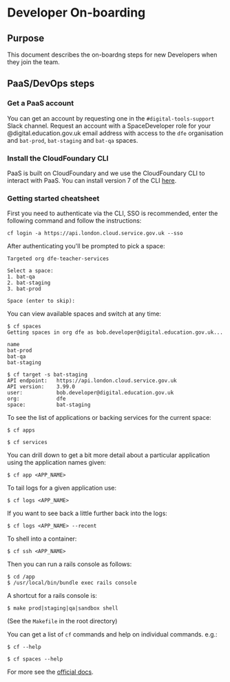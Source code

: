 # Developer On-boarding

## Purpose

This document describes the on-boardng steps for new Developers when they join the team.

## PaaS/DevOps steps

### Get a PaaS account
You can get an account by requesting one in the `#digital-tools-support` Slack channel. Request an account with a SpaceDeveloper role for your @digital.education.gov.uk email address with access to the `dfe` organisation and `bat-prod`, `bat-staging` and `bat-qa` spaces.

### Install the CloudFoundary CLI
PaaS is built on CloudFoundary and we use the CloudFoundary CLI to interact with PaaS. You can install version 7 of the CLI [here](https://github.com/cloudfoundry/cli#downloads).

### Getting started cheatsheet

First you need to authenticate via the CLI, SSO is recommended, enter
the following command and follow the instructions:
```
cf login -a https://api.london.cloud.service.gov.uk --sso
```

After authenticating you'll be prompted to pick a space:
```
Targeted org dfe-teacher-services

Select a space:
1. bat-qa
2. bat-staging
3. bat-prod

Space (enter to skip):
```

You can view available spaces and switch at any time:
```
$ cf spaces
Getting spaces in org dfe as bob.developer@digital.education.gov.uk...

name
bat-prod
bat-qa
bat-staging

$ cf target -s bat-staging
API endpoint:   https://api.london.cloud.service.gov.uk
API version:    3.99.0
user:           bob.developer@digital.education.gov.uk
org:            dfe
space:          bat-staging
```

To see the list of applications or backing services for the current
space:
```
$ cf apps

$ cf services
```
You can drill down to get a bit more detail about a particular
application using the application names given:
```
$ cf app <APP_NAME>
```

To tail logs for a given application use:
```
$ cf logs <APP_NAME>
```

If you want to see back a little further back into the logs:
```
$ cf logs <APP_NAME> --recent
```

To shell into a container:
```
$ cf ssh <APP_NAME>
```

Then you can run a rails console as follows:
```
$ cd /app
$ /usr/local/bin/bundle exec rails console 
```

A shortcut for a rails console is:
```
$ make prod|staging|qa|sandbox shell
```

(See the `Makefile` in the root directory)

You can get a list of `cf` commands and help on individual commands. e.g.:
```
$ cf --help

$ cf spaces --help
```

For more see the [official docs](https://docs.cloud.service.gov.uk/).
